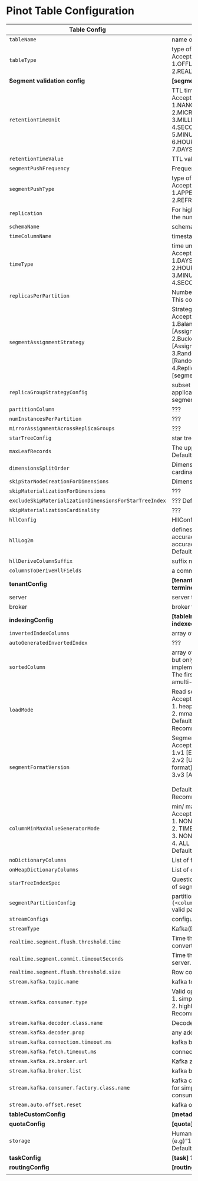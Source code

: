 # Pinot Table Configuration

|  **Table Config** | **Schema to define Pinot table configurations** |
|  ------ | ------ |
|  `tableName` | name of the table |
|  `tableType` | type of the table.<br/>Accepted values:<br/>1.OFFLINE<br/>2.REALTIME |
|  **Segment validation config** | **[segmentsConfig]define pinot segment properties and lifecycle** |
|  `retentionTimeUnit` | TTL time unit of the Pinot Segments.<br/>Accepted values<br/>1.NANOSECONDS<br/>2.MICROSECONDS<br/>3.MILLISECONDS<br/>4.SECONDS<br/>5.MINUTES<br/>6.HOURS<br/>7.DAYS |
|  `retentionTimeValue` | TTL value for the Pinot Segments |
|  `segmentPushFrequency` | Frequency to push segment to persistence storage? |
|  `segmentPushType` | type of the segment push<br/>Accepted Values<br/>1.APPEND<br/>2.REFRESH |
|  `replication` | For high-level kafka consumers, <br/>the number of replicas should be same as num server instances |
|  `schemaName` | schema name of the Pinot table |
|  `timeColumnName` | timestamp column in pinot schema |
|  `timeType` | time unit of the timeColumnName.<br/>Accepted Values:<br/>1.DAYS_SINCE_EPOCH<br/>2.HOURS_SINCE_EPOCH<br/>3.MINUTES_SINCE_EPOCH<br/>4.SECONDS_SINCE_EPOCH |
|  `replicasPerPartition` | Number of replicas per partition of low-level kafka consumers. <br/>This config is used for realtime tables only |
|  `segmentAssignmentStrategy` | Strategy to assign a segment to an instances.<br/>Accepted Values<br/>1.BalanceNumSegmentAssignmentStrategy <br/>[Assigns a segment to the instance that has least number of segments.]<br/>2.BucketizedSegmentStrategy <br/>[Assigns a segment to the instance that has same sharding key.]<br/>3.RandomAssignmentStrategy <br/>[Random assign segment to instances.]<br/>4.ReplicaGroupSegmentAssignmentStrategy<br/> [segment assignment strategy based on the concept of a replica group.] |
|  `replicaGroupStrategyConfig` | subset of [segmentsConfig]. <br/>applicable if you chooseReplicaGroupSegmentAssignmentStrategyas your <br/>segment assignment configuration |
|  `partitionColumn` | ??? |
|  `numInstancesPerPartition` | ??? |
|  `mirrorAssignmentAcrossReplicaGroups` | ??? |
|  `starTreeConfig` | star tree configuration.subset of [segmentsConfig] |
|  `maxLeafRecords` | The upper bound on the number of leaf records to be scanned for any query. <br/>Default Value: 100000 |
|  `dimensionsSplitOrder` | Dimension split order(if null or absent, descending w.r.t. dimension cardinality) |
|  `skipStarNodeCreationForDimensions` | Dimensions for which to exclude star nodes at split |
|  `skipMaterializationForDimensions` | ??? |
|  `excludeSkipMaterializationDimensionsForStarTreeIndex` | ??? Default Value: 10000 |
|  `skipMaterializationCardinality` | ??? |
|  `hllConfig` | HllConfig is used at segment generation. subset of [segmentsConfig] |
|  `hllLog2m` | defines the accuracy of the counter.The larger the log2m the better the accuracy.<br/>accuracy = 1.04/sqrt(2^log2m)<br/>Default Value: 8 |
|  `hllDeriveColumnSuffix` | suffix name for the derived columns. Default Value:_hll |
|  `columnsToDeriveHllFields` | a comma separated column names to be calculated for hll |
|  **tenantConfig** | **[tenants]Tenant configuration.[TODO: Add tenant definition in Pinot core terminology]** |
|  server | server tenant tags |
|  broker | broker tenant tags |
|  **indexingConfig** | **[tableIndexConfig]configuration to define how the schema should be indexed** |
|  `invertedIndexColumns` | array of columns to be inverted indexed |
|  `autoGeneratedInvertedIndex` | ??? |
|  `sortedColumn` | array of columns to be sorted, Note: [you specify multiple sorted columns, <br/>but only consider the first one for now, since secondary sort is not yet implemented]. <br/>The first column name will be used for sorting. The column should not be amulti-valuedfield |
|  `loadMode` | Read segments either in heap or memory map.<br/>Accepted Values:<br/>1. heap<br/>2. mmap<br/>Default Value:heap<br/>Recommended:mmap |
|  `segmentFormatVersion` | Segment version type.<br/>Accepted Values:<br/>1.v1 [Each index in a separate file]<br/>2.v2 [Use bit packing library instead of custom bit set for forward index format]<br/>3.v3 [All the indexes in a single file]<br/><br/>Default: v3<br/>Recommended: v3 |
|  `columnMinMaxValueGeneratorMode` | min/ max stats generator mode for each column during the index creation<br/>Accepted Values:<br/>1. NONE (do not generate stats on any column)<br/>2. TIME (generate on time column only)<br/>3. NON_METRIC (generate on time/dimension columns)<br/>4. ALL (generate on all columns)<br/>Default: TIME |
|  `noDictionaryColumns` | List of fields name excluded from dictionary indexing. |
|  `onHeapDictionaryColumns` | List of columns to be loaded to the java heap for dictionary indexing. |
|  `starTreeIndexSpec` | Question: Find out why do we have the starTreeIndexSpec again here instead of segments config? |
|  `segmentPartitionConfig` | partition configuration for a given column. subset of[indexingConfig]<br/>`{<column name> : <partition function> }`<br/>valid partition function:modulo |
|  `streamConfigs` | configuration for stream source. subset of[indexingConfig] |
|  `streamType` | Kafka(Default implementation) |
|  `realtime.segment.flush.threshold.time` | Time threshold that will keep the realtime segment open for before we convert it into an offline segment |
|  `realtime.segment.commit.timeoutSeconds` | Time threshold that controller will wait for the segment to be built by the server. |
|  `realtime.segment.flush.threshold.size` | Row count flush threshold for realtime segments. |
|  `stream.kafka.topic.name` | kafka topic name to consume by Pinot |
|  `stream.kafka.consumer.type` | Valid options:<br/>1. simple<br/>2. highlevel<br/>Recommended:simple |
|  `stream.kafka.decoder.class.name` | Decoded class name to decode the stream data |
|  `stream.kafka.decoder.prop` | any additional properties to pass through for stream.kafka.decoded.class |
|  `stream.kafka.connection.timeout.ms` | kafka broker connection timeout |
|  `stream.kafka.fetch.timeout.ms` | connection timeout while fetching the data from Kafka |
|  `stream.kafka.zk.broker.url` | Kafka zookeeper url |
|  `stream.kafka.broker.list` | kafka brokers url |
|  `stream.kafka.consumer.factory.class.name` | kafka consumer class. <br/>for simple consumercom.linkedin.pinot.core.realtime.impl.kafka.SimpleConsumerFactory |
|  `stream.auto.offset.reset` | kafka offset reset property |
|  **tableCustomConfig** | **[metadata]Key value pair of any custom config to pass.** |
|  **quotaConfig** | **[quota]Storage quota configuration for the table** |
|  `storage` | Human readable storage size format.<br/>(e.g)“128M” or“1G”<br/>Default: No Quota |
|  **taskConfig** | **[task] ?????** |
|  **routingConfig** | **[routing] ???** |
|   |  |